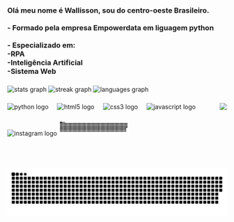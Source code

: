 <h3 align="left">Olá meu nome é Wallisson, sou do centro-oeste Brasileiro.<br><br>- Formado pela empresa Empowerdata em liguagem python<br><br>- Especializado em:<br>-RPA<br>-Inteligência Artificial<br>-Sistema Web</h3>

###

<div align="left">
  <img src="https://github-readme-stats.vercel.app/api?username=Russel-data&hide_title=false&hide_rank=false&show_icons=true&include_all_commits=true&count_private=true&disable_animations=false&theme=dracula&locale=en&hide_border=false" height="150" alt="stats graph"  />
  <img src="https://streak-stats.demolab.com?user=Russel-data&locale=en&mode=daily&theme=dracula&hide_border=false&border_radius=5" height="150" alt="streak graph"  />
  <img src="https://github-readme-stats.vercel.app/api/top-langs?username=Russel-data&locale=en&hide_title=false&layout=compact&card_width=320&langs_count=5&theme=dracula&hide_border=false" height="150" alt="languages graph"  />
</div>

###

<img align="right" height="150" src="https://w1.pngwing.com/pngs/828/429/png-transparent-park-dansan-butters-stotch-south-park-the-stick-of-truth-stan-marsh-kenny-mccormick-kyle-broflovski-south-park-the-fractured-but-whole-thumbnail.png"  />

###

<div align="left">
  <img src="https://cdn.jsdelivr.net/gh/devicons/devicon/icons/python/python-original.svg" height="30" alt="python logo"  />
  <img width="12" />
  <img src="https://cdn.jsdelivr.net/gh/devicons/devicon/icons/html5/html5-original.svg" height="30" alt="html5 logo"  />
  <img width="12" />
  <img src="https://cdn.jsdelivr.net/gh/devicons/devicon/icons/css3/css3-original.svg" height="30" alt="css3 logo"  />
  <img width="12" />
  <img src="https://cdn.jsdelivr.net/gh/devicons/devicon/icons/javascript/javascript-original.svg" height="30" alt="javascript logo"  />
</div>

###

<div align="left">
  <img src="https://img.shields.io/static/v1?message=Instagram&logo=instagram&label=&color=E4405F&logoColor=white&labelColor=&style=for-the-badge" height="35" alt="instagram logo"  />
  <img src="https://raw.githubusercontent.com/Russel-data/russel-data/refs/heads/main/snake.svg" height="35" alt="linkedin logo"  />
</div>

###

<br clear="both">

<img src="https://raw.githubusercontent.com/Russel-data/Russel-data/output/snake.svg" alt="Snake animation" />

###

